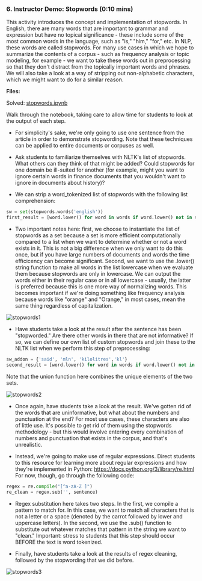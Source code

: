 ### 6. Instructor Demo: Stopwords (0:10 mins)

This activity introduces the concept and implementation of stopwords. In English, there are many words that are important to grammar and expression but have no topical significance - these include some of the most common words in the language, such as "is," "him," "for," etc. In NLP, these words are called stopwords. For many use cases in which we hope to summarize the contents of a corpus - such as frequency analysis or topic modeling, for example - we want to take these words out in preprocessing so that they don't distract from the topically important words and phrases. We will also take a look at a way of stripping out non-alphabetic characters, which we might want to do for a similar reason. 

**Files:**

Solved: [stopwords.ipynb](Activities/03-Ins_Stopwords/Solved/stopwords.ipynb)

Walk through the notebook, taking care to allow time for students to look at the output of each step. 

* For simplicity's sake, we're only going to use one sentence from the article in order to demonstrate stopwording. Note that these techniques can be applied to entire documents or corpuses as well. 

* Ask students to familiarize themselves with NLTK's list of stopwords. What others can they think of that might be added? Could stopwords for one domain be ill-suited for another (for example, might you want to ignore certain words in finance documents that you wouldn't want to ignore in documents about history)?

* We can strip a word_tokenized list of stopwords with the following list comprehension:

```python
sw = set(stopwords.words('english'))
first_result = [word.lower() for word in words if word.lower() not in sw]
```

* Two important notes here: first, we choose to instantiate the list of stopwords as a set because a set is more efficient computationally compared to a list when we want to determine whether or not a word exists in it. This is not a big difference when we only want to do this once, but if you have large numbers of documents and words the time efficicency can become significant. Second, we want to use the .lower() string function to make all words in the list lowercase when we evaluate them because stopwords are only in lowercase. We can output the words either in their regular case or in all lowercase - usually, the latter is preferred because this is one more way of normalizing words. This becomes important if we're doing something like frequency analysis because words like "orange" and "Orange," in most cases, mean the same thing regardless of capitalization. 

![stopwords1](Images/stopwords1.PNG)

* Have students take a look at the result after the sentence has been "stopworded." Are there other words in there that are not informative? If so, we can define our own list of custom stopwords and join these to the NLTK list when we perform this step of preprocessing:

```python
sw_addon = {'said', 'mln', 'kilolitres','kl'}
second_result = [word.lower() for word in words if word.lower() not in sw.union(sw_addon)]
```

Note that the union function here combines the unique elements of the two sets. 

![stopwords2](Images/stopwords2.PNG)

* Once again, have students take a look at the result. We've gotten rid of the words that are uninformative, but what about the numbers and punctuation at the end? For most use cases, these characters are also of little use. It's possible to get rid of them using the stopwords methodology - but this would involve entering every combination of numbers and punctuation that exists in the corpus, and that's unrealistic. 

* Instead, we're going to make use of regular expressions. Direct students to this resource for learning more about regular expressions and how they're implemented in Python: https://docs.python.org/3/library/re.html For now, though, go through the following code:

```python
regex = re.compile("[^a-zA-Z ]")
re_clean = regex.sub('', sentence)
```

* Regex substitution here takes two steps. In the first, we compile a pattern to match for. In this case, we want to match all characters that is not a letter or a space (denoted by the carrot followed by lower and uppercase letters). In the second, we use the .sub() function to substitute out whatever matches that pattern in the string we want to "clean." Important: stress to students that this step should occur BEFORE the text is word tokenized. 

* Finally, have students take a look at the results of regex cleaning, followed by the stopwording that we did before. 

![stopwords3](Images/stopwords3.PNG)
